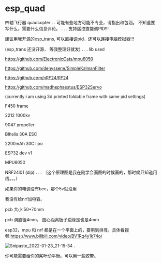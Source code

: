 # esp_quad


四轴飞行器
quadcopter
.
. 
可能有些地方可能不专业，请指出和包涵。
不知道要写什么，需要什么信息评论。
.
.
.
支持遥控直接调PID!!!

建议用我开源的esp_trans, 可以直接调pid，还可以连接电脑模拟器!!!

(esp_trans 还没开源， 等我整理好就发)
.
.
.
lib used

https://github.com/ElectronicCats/mpu6050

https://github.com/denyssene/SimpleKalmanFilter

https://github.com/nRF24/RF24

https://github.com/madhephaestus/ESP32Servo

	   
(currently i am using 3d printed foldable frame with same pid settings)

F450 frame

2212 1000kv

9047 propeller

Blhelis 30A ESC

2200mAh 30C lipo

ESP32 dev v1

MPU6050

NRF24l01 (dip)
.
.
.
（这个原理图是我在刚学会画图的时候画的，那时候只知道用线。。。）

如果你的电调没有bec，那个5v就没用

我没有给nrf加电容。

pcb 大小:50*70mm

pcb 洞直径4mm， 圆心距离板子边缘是也是4mm

esp32，mpu 和 nrf 都是在一个平面上的，要用到排母。具体看视频:https://www.bilibili.com/video/BV1Rq4y1k74o/

![Snipaste_2022-01-23_21-15-34](https://user-images.githubusercontent.com/93729382/150698246-78d3da66-8087-4fe0-b6a5-2e3735c33d64.png)
.

你可能需要给你的桨叶动平衡。可以用一些胶带。




